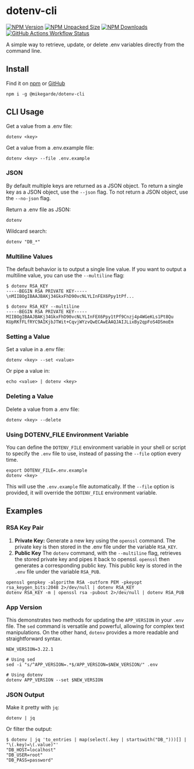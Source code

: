 # dotenv-cli
[![NPM Version](https://img.shields.io/npm/v/%40mikegarde%2Fdotenv-cli)](https://www.npmjs.com/package/@mikegarde/dotenv-cli)
[![NPM Unpacked Size](https://img.shields.io/npm/unpacked-size/%40mikegarde%2Fdotenv-cli)](https://www.npmjs.com/package/@mikegarde/dotenv-cli)
[![NPM Downloads](https://img.shields.io/npm/dy/%40mikegarde%2Fdotenv-cli)](https://www.npmjs.com/package/@mikegarde/dotenv-cli)
[![GitHub Actions Workflow Status](https://img.shields.io/github/actions/workflow/status/mikegarde/dotenv-cli/node.tests.yml)](https://github.com/MikeGarde/dotenv-cli/actions)

A simple way to retrieve, update, or delete .env variables directly from the command line.

## Install

Find it on
[npm](https://www.npmjs.com/package/@mikegarde/dotenv-cli) or
[GitHub](https://github.com/MikeGarde/dotenv-cli)

```shell
npm i -g @mikegarde/dotenv-cli
```

## CLI Usage

Get a value from a .env file:

```shell
dotenv <key>
```

Get a value from a .env.example file:

```shell
dotenv <key> --file .env.example
```

### JSON

By default multiple keys are returned as a JSON object. To return a single key as a JSON object, use the `--json` flag.
To not return a JSON object, use the `--no-json` flag.

Return a .env file as JSON:

```shell
dotenv
```

Wildcard search:

```shell
dotenv "DB_*"
```

### Multiline Values

The default behavior is to output a single line value. If you want to output a multiline value, 
you can use the `--multiline` flag:

```shell
$ dotenv RSA_KEY
-----BEGIN RSA PRIVATE KEY-----\nMIIBOgIBAAJBAKj34GkxFhD90vcNLYLInFEX6Ppy1tPf...

$ dotenv RSA_KEY --multiline
-----BEGIN RSA PRIVATE KEY-----
MIIBOgIBAAJBAKj34GkxFhD90vcNLYLInFEX6Ppy1tPf9Cnzj4p4WGeKLs1Pt8Qu
KUpRKfFLfRYC9AIKjbJTWit+CqvjWYzvQwECAwEAAQJAIJLixBy2qpFoS4DSmoEm
```

### Setting a Value

Set a value in a .env file:

```shell
dotenv <key> --set <value>
```

Or pipe a value in:

```shell
echo <value> | dotenv <key>
```

### Deleting a Value

Delete a value from a .env file:

```shell
dotenv <key> --delete
```

### Using DOTENV_FILE Environment Variable

You can define the `DOTENV_FILE` environment variable in your shell or script to specify the `.env` file to use, instead 
of passing the `--file` option every time.

```shell
export DOTENV_FILE=.env.example
dotenv <key>
```

This will use the `.env.example` file automatically. If the `--file` option is provided, it will override the 
`DOTENV_FILE` environment variable.

## Examples

### RSA Key Pair

1. **Private Key:** Generate a new key using the `openssl` command. The private key is then stored in the .env file under the variable `RSA_KEY`.
2. **Public Key** The `dotenv` command, with the `--multiline` flag, retrieves the stored private key and pipes it back to openssl. `openssl` then generates a corresponding public key. This public key is stored in the `.env` file under the variable `RSA_PUB`.

```shell
openssl genpkey -algorithm RSA -outform PEM -pkeyopt rsa_keygen_bits:2048 2>/dev/null | dotenv RSA_KEY
dotenv RSA_KEY -m | openssl rsa -pubout 2>/dev/null | dotenv RSA_PUB
```

### App Version

This demonstrates two methods for updating the `APP_VERSION` in your `.env` file. The `sed` command is versatile and powerful, allowing for complex text manipulations. On the other hand, `dotenv` provides a more readable and straightforward syntax.

```shell
NEW_VERSION=3.22.1

# Using sed
sed -i "s/^APP_VERSION=.*$/APP_VERSION=$NEW_VERSION/" .env

# Using dotenv
dotenv APP_VERSION --set $NEW_VERSION
```

### JSON Output

Make it pretty with `jq`:

```shell
dotenv | jq
```

Or filter the output:

```shell
$ dotenv | jq 'to_entries | map(select(.key | startswith("DB_")))[] | "\(.key)=\(.value)"'
"DB_HOST=localhost"
"DB_USER=root"
"DB_PASS=password"
```
